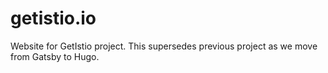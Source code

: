 # getistio.io
Website for GetIstio project. This supersedes previous project as we move from Gatsby to Hugo.

